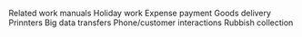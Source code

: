 Related work manuals
  Holiday work
  Expense payment
  Goods delivery
  Prinnters
  Big data transfers
  Phone/customer interactions
  Rubbish collection
  
